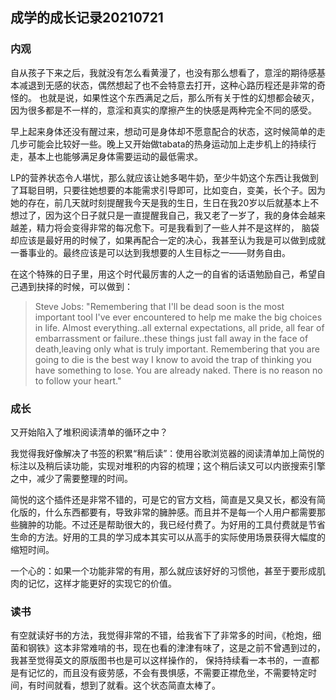 ## 成学的成长记录20210721

### 内观

自从孩子下来之后，我就没有怎么看黄漫了，也没有那么想看了，意淫的期待感基本减退到无感的状态，偶然想起了也不会特意去打开，这种心路历程还是非常的奇怪的。 也就是说，如果性这个东西满足之后，那么所有关于性的幻想都会破灭，因为很多都是不一样的，意淫和真实的摩擦产生的快感是两种完全不同的感受。

早上起来身体还没有醒过来，想动可是身体却不愿意配合的状态，这时候简单的走几步可能会比较好一些。晚上又开始做tabata的热身运动加上走步机上的持续行走，基本上也能够满足身体需要运动的最低需求。

LP的营养状态令人堪忧，那么就应该让她多喝牛奶，至少牛奶这个东西让我做到了耳聪目明，只要往她想要的本能需求引导即可，比如变白，变美，长个子。因为她的存在，前几天就时刻提醒我今天是我的生日，生日在我20岁以后就基本上不想过了，因为这个日子就只是一直提醒我自己，我又老了一岁了，我的身体会越来越差，精力将会变得非常的每况愈下。可是我看到了一些人并不是这样的， 脑袋却应该是最好用的时候了，如果再配合一定的决心，我甚至认为我是可以做到成就一番事业的。最终应该是可以达到我想要的人生目标之一——财务自由。

在这个特殊的日子里，用这个时代最厉害的人之一的自省的话语勉励自己，希望自己遇到抉择的时候，可以做到：

> Steve Jobs:
> "Remembering that I'll be dead soon is the most important tool I've ever encountered to help me make the big choices in life. Almost everything..all external expectations, all pride, all fear of embarrassment or failure..these things just fall away in the face of death,leaving only what is truly important. Remembering that you are going to die is the best way I know to avoid the trap of thinking you have something to lose. You are already naked. There is no reason no to follow your heart."

### 成长

又开始陷入了堆积阅读清单的循环之中？

我觉得我好像解决了书签的积累“稍后读”：使用谷歌浏览器的阅读清单加上简悦的标注以及稍后读功能，实现对堆积的内容的梳理；这个稍后读又可以内嵌搜索引擎之中，减少了需要整理的时间。

简悦的这个插件还是非常不错的，可是它的官方文档，简直是又臭又长，都没有简化版的，什么东西都要有，导致非常的臃肿感。而且并不是每一个人用户都需要那些臃肿的功能。不过还是帮助很大的，我已经付费了。为好用的工具付费就是节省生命的方法。好用的工具的学习成本其实可以从高手的实际使用场景获得大幅度的缩短时间。

一个心的：如果一个功能非常的有用，那么就应该好好的习惯他，甚至于要形成肌肉的记忆，这样才能更好的实现它的价值。

### 读书

有空就读好书的方法，我觉得非常的不错，给我省下了非常多的时间，《枪炮，细菌和钢铁》这本非常难啃的书，现在也看的津津有味了，这是之前不曾遇到过的，我甚至觉得英文的原版图书也是可以这样操作的， 保持持续看一本书的，一直都是有记忆的，而且没有疲劳感，不会有畏惧感，不需要正襟危坐，不需要特定时间，有时间就看，想到了就看。这个状态简直太棒了。


